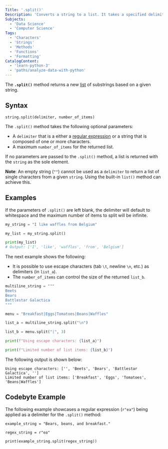 ```yaml
---
Title: '.split()'
Description: 'Converts a string to a list. It takes a specified delimiter and a maximum number of items to split as optional parameters. '
Subjects:
  - 'Data Science'
  - 'Computer Science'
Tags:
  - 'Characters'
  - 'Strings'
  - 'Methods'
  - 'Functions'
  - 'Formatting'
CatalogContent:
  - 'learn-python-3'
  - 'paths/analyze-data-with-python'
---
```


The **`.split()`** method returns a new [list](https://www.codecademy.com/resources/docs/python/lists) of substrings based on a given string.

## Syntax

```pseudo
string.split(delimiter, number_of_items)
```

The `.split()` method takes the following optional parameters:

- A `delimiter` that is a either a [regular expression](https://www.codecademy.com/resources/docs/python/regex) or a string that is composed of one or more characters.
- A maximum `number_of_items` for the returned list.

If no parameters are passed to the `.split()` method, a list is returned with the `string` as the sole element.

**Note**: An empty string (`""`) cannot be used as a `delimiter` to return a list of single characters from a given `string`. Using the built-in `list()` method can achieve this.

## Examples

If the parameters of `.split()` are left blank, the delimiter will default to whitespace and the maximum number of items to split will be infinite.

```py
my_string = "I like waffles from Belgium"

my_list = my_string.split()

print(my_list)
# Output: ['I', 'like', 'waffles', 'from', 'Belgium']
```

The next example shows the following:

- It is possible to use escape characters (tab `\t`, newline `\n`, etc.) as delimiters (in `list_a`).
- The `number_of_items` can control the size of the returned `list_b`.

```py
multiline_string = """
Beets
Bears
Battlestar Galactica
"""

menu = "Breakfast|Eggs|Tomatoes|Beans|Waffles"

list_a = multiline_string.split("\n")

list_b = menu.split("|", 3)

print(f"Using escape characters: {list_a}")

print(f"Limited number of list items: {list_b}")
```

The following output is shown below:

```shell
Using escape characters: ['', 'Beets', 'Bears', 'Battlestar Galactica', '']
Limited number of list items: ['Breakfast', 'Eggs', 'Tomatoes', 'Beans|Waffles']
```

## Codebyte Example

The following example showcases a regular expression (`r"ea"`) being applied as a delimiter for the `.split()` method:

```codebyte/python
example_string = "Bears, beans, and breakfast."

regex_string = r"ea"

print(example_string.split(regex_string))
```
